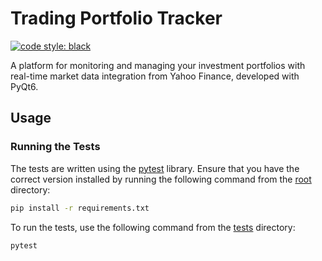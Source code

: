 # Trading Portfolio Tracker

[![code style: black](https://img.shields.io/badge/code%20style-black-000000.svg)](https://github.com/psf/black)

A platform for monitoring and managing your investment portfolios with real-time
market data integration from Yahoo Finance, developed with PyQt6.

## Usage

### Running the Tests

The tests are written using the [pytest](https://docs.pytest.org/en/stable/)
library. Ensure that you have the correct version installed by running the
following command from the [root](./) directory:

```bash
pip install -r requirements.txt
```

To run the tests, use the following command from the [tests](tests/) directory:

```bash
pytest
```
